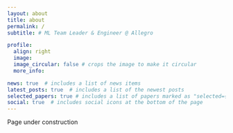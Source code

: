 ```yaml
---
layout: about
title: about
permalink: /
subtitle: # ML Team Leader & Engineer @ Allegro

profile:
  align: right
  image: 
  image_circular: false # crops the image to make it circular
  more_info:

news: true  # includes a list of news items
latest_posts: true  # includes a list of the newest posts
selected_papers: true # includes a list of papers marked as "selected={true}"
social: true  # includes social icons at the bottom of the page
---
```


Page under construction